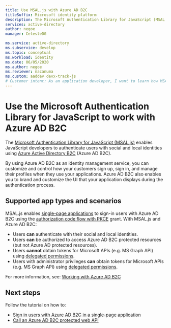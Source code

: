 ```yaml
---
title: Use MSAL.js with Azure AD B2C
titleSuffix: Microsoft identity platform
description: The Microsoft Authentication Library for JavaScript (MSAL.js) enables applications to work with Azure AD B2C and acquire tokens to call secured web APIs. These web APIs can be Microsoft Graph, other Microsoft APIs, web APIs from others, or your own web API.
services: active-directory
author: negoe
manager: CelesteDG

ms.service: active-directory
ms.subservice: develop
ms.topic: conceptual
ms.workload: identity
ms.date: 06/05/2020
ms.author: negoe
ms.reviewer: nacanuma
ms.custom: aaddev devx-track-js
# Customer intent: As an application developer, I want to learn how MSAL.js can be used with Azure AD B2C for authentication and authorization in my organization's web apps and web APIs that my customers log in to and use.
---
```


# Use the Microsoft Authentication Library for JavaScript to work with Azure AD B2C

The [Microsoft Authentication Library for JavaScript (MSAL.js)](https://github.com/AzureAD/microsoft-authentication-library-for-js) enables JavaScript developers to authenticate users with social and local identities using [Azure Active Directory B2C](../../active-directory-b2c/overview.md) (Azure AD B2C).

By using Azure AD B2C as an identity management service, you can customize and control how your customers sign up, sign in, and manage their profiles when they use your applications. Azure AD B2C also enables you to brand and customize the UI that your application displays during the authentication process.

## Supported app types and scenarios

MSAL.js enables [single-page applications](../../active-directory-b2c/application-types.md#single-page-applications) to sign-in users with Azure AD B2C using the [authorization code flow with PKCE](../../active-directory-b2c/authorization-code-flow.md) grant. With MSAL.js and Azure AD B2C:

- Users **can** authenticate with their social and local identities.
- Users **can** be authorized to access Azure AD B2C protected resources (but not Azure AD protected resources).
- Users **cannot** obtain tokens for Microsoft APIs (e.g. MS Graph API) using [delegated permissions](/azure/active-directory/develop/v2-permissions-and-consent#permission-types).
- Users with administrator privileges **can** obtain tokens for Microsoft APIs (e.g. MS Graph API) using [delegated permissions](/azure/active-directory/develop/v2-permissions-and-consent#permission-types).

For more information, see: [Working with Azure AD B2C](https://github.com/AzureAD/microsoft-authentication-library-for-js/blob/dev/lib/msal-browser/docs/working-with-b2c.md)

## Next steps

Follow the tutorial on how to:

- [Sign in users with Azure AD B2C in a single-page application](../../active-directory-b2c/tutorial-single-page-app.md)
- [Call an Azure AD B2C protected web API](../../active-directory-b2c/tutorial-single-page-app-webapi.md)